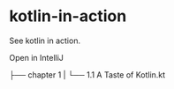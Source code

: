 # kotlin-in-action

See kotlin in action.

Open in IntelliJ

├── chapter 1
|        └── 1.1  A Taste of Kotlin.kt
